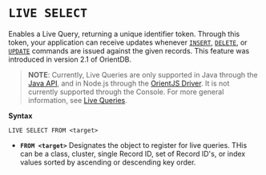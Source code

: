 # `LIVE SELECT`

Enables a Live Query, returning a unique identifier token.  Through this token, your application can receive updates whenever [`INSERT`](SQL-Insert.md), [`DELETE`](SQL-Delete.md), or [`UPDATE`](SQL-Update.md) commands are issued against the given records.  This feature was introduced in version 2.1 of OrientDB.

>**NOTE**: Currently, Live Queries are only supported in Java through the [Java API](Java-API.md), and in Node.js through the [OrientJS Driver](OrientJS.md).  It is not currently supported through the Console.  For more general information, see [Live Queries](Live-Query.md).

**Syntax**

```
LIVE SELECT FROM <target>
```

- **`FROM <target>`** Designates the object to register for live queries.  THis can be a class, cluster, single Record ID, set of Record ID's, or index values sorted by ascending or descending key order.
